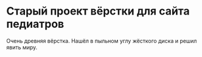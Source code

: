 # Старый проект вёрстки для сайта педиатров
Очень древняя вёрстка. Нашёл в пыльном углу жёсткого диска и решил явить миру.

